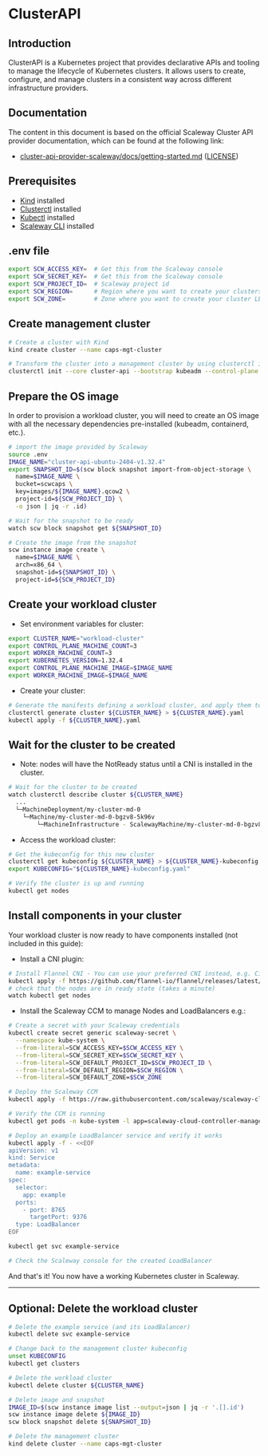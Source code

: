 # ClusterAPI

## Introduction

ClusterAPI is a Kubernetes project that provides declarative APIs and tooling to manage the lifecycle of Kubernetes clusters. It allows users to create, configure, and manage clusters in a consistent way across different infrastructure providers.

## Documentation

The content in this document is based on the official Scaleway Cluster API provider documentation, which can be found at the following link:
- [cluster-api-provider-scaleway/docs/getting-started.md](https://github.com/scaleway/cluster-api-provider-scaleway/blob/main/docs/getting-started.md) ([LICENSE](https://github.com/scaleway/cluster-api-provider-scaleway/blob/main/LICENSE))

## Prerequisites
- [Kind](https://kind.sigs.k8s.io/docs/user/quick-start/) installed
- [Clusterctl](https://cluster-api.sigs.k8s.io/user/quick-start.html#install-clusterctl) installed
- [Kubectl](https://kubernetes.io/docs/tasks/tools/) installed
- [Scaleway CLI](https://github.com/scaleway/scaleway-cli) installed

## .env file

```bash
export SCW_ACCESS_KEY=  # Get this from the Scaleway console
export SCW_SECRET_KEY=  # Get this from the Scaleway console
export SCW_PROJECT_ID=  # Scaleway project id
export SCW_REGION=      # Region where you want to create your clusters (e.g. "fr-par")
export SCW_ZONE=        # Zone where you want to create your cluster LB (e.g. "fr-par-1")
```

## Create management cluster

```bash
# Create a cluster with Kind
kind create cluster --name caps-mgt-cluster

# Transform the cluster into a management cluster by using clusterctl init.
clusterctl init --core cluster-api --bootstrap kubeadm --control-plane kubeadm --infrastructure scaleway
```

## Prepare the OS image
In order to provision a workload cluster, you will need to create an OS image with all the necessary dependencies pre-installed (kubeadm, containerd, etc.).

```bash
# import the image provided by Scaleway
source .env
IMAGE_NAME="cluster-api-ubuntu-2404-v1.32.4"
export SNAPSHOT_ID=$(scw block snapshot import-from-object-storage \
  name=$IMAGE_NAME \
  bucket=scwcaps \
  key=images/${IMAGE_NAME}.qcow2 \
  project-id=${SCW_PROJECT_ID} \
  -o json | jq -r .id)

# Wait for the snapshot to be ready
watch scw block snapshot get ${SNAPSHOT_ID}

# Create the image from the snapshot
scw instance image create \
  name=$IMAGE_NAME \
  arch=x86_64 \
  snapshot-id=${SNAPSHOT_ID} \
  project-id=${SCW_PROJECT_ID}
```

## Create your workload cluster

- Set environment variables for cluster:
```bash
export CLUSTER_NAME="workload-cluster"
export CONTROL_PLANE_MACHINE_COUNT=3
export WORKER_MACHINE_COUNT=3
export KUBERNETES_VERSION=1.32.4
export CONTROL_PLANE_MACHINE_IMAGE=$IMAGE_NAME
export WORKER_MACHINE_IMAGE=$IMAGE_NAME
```

- Create your cluster:
```bash
# Generate the manifests defining a workload cluster, and apply them to the bootstrap cluster
clusterctl generate cluster ${CLUSTER_NAME} > ${CLUSTER_NAME}.yaml
kubectl apply -f ${CLUSTER_NAME}.yaml
```

## Wait for the cluster to be created

- Note: nodes will have the NotReady status until a CNI is installed in the cluster.

```bash
# Wait for the cluster to be created
watch clusterctl describe cluster ${CLUSTER_NAME}
  ...
  └─MachineDeployment/my-cluster-md-0                                         False  Warning   WaitingForAvailableMachines  3m31s  Minimum availability requires 1 replicas, current 0 available
    └─Machine/my-cluster-md-0-bgzv8-5k96v                                     True                                          2m15s
        └─MachineInfrastructure - ScalewayMachine/my-cluster-md-0-bgzv8-5k96v
```

- Access the workload cluster:
```bash
# Get the kubeconfig for this new cluster
clusterctl get kubeconfig ${CLUSTER_NAME} > ${CLUSTER_NAME}-kubeconfig.yaml
export KUBECONFIG="${CLUSTER_NAME}-kubeconfig.yaml"

# Verify the cluster is up and running
kubectl get nodes
```

## Install components in your cluster

Your workload cluster is now ready to have components installed (not included in this guide):

- Install a CNI plugin:
```bash
# Install Flannel CNI - You can use your preferred CNI instead, e.g. Cilium
kubectl apply -f https://github.com/flannel-io/flannel/releases/latest/download/kube-flannel.yml
# check that the nodes are in ready state (takes a minute)
watch kubectl get nodes
```
- Install the Scaleway CCM to manage Nodes and LoadBalancers e.g.:
```bash
# Create a secret with your Scaleway credentials
kubectl create secret generic scaleway-secret \
  --namespace kube-system \
  --from-literal=SCW_ACCESS_KEY=$SCW_ACCESS_KEY \
  --from-literal=SCW_SECRET_KEY=$SCW_SECRET_KEY \
  --from-literal=SCW_DEFAULT_PROJECT_ID=$SCW_PROJECT_ID \
  --from-literal=SCW_DEFAULT_REGION=$SCW_REGION \
  --from-literal=SCW_DEFAULT_ZONE=$SCW_ZONE

# Deploy the Scaleway CCM
kubectl apply -f https://raw.githubusercontent.com/scaleway/scaleway-cloud-controller-manager/master/examples/k8s-scaleway-ccm-latest.yml

# Verify the CCM is running
kubectl get pods -n kube-system -l app=scaleway-cloud-controller-manager

# Deploy an example LoadBalancer service and verify it works
kubectl apply -f - <<EOF
apiVersion: v1
kind: Service
metadata:
  name: example-service
spec:
  selector:
    app: example
  ports:
    - port: 8765
      targetPort: 9376
  type: LoadBalancer
EOF

kubectl get svc example-service

# Check the Scaleway console for the created LoadBalancer
```

And that's it! You now have a working Kubernetes cluster in Scaleway.

---

## Optional: Delete the workload cluster

```bash
# Delete the example service (and its LoadBalancer)
kubectl delete svc example-service

# Change back to the management cluster kubeconfig
unset KUBECONFIG
kubectl get clusters

# Delete the workload cluster
kubectl delete cluster ${CLUSTER_NAME}

# Delete image and snapshot
IMAGE_ID=$(scw instance image list --output=json | jq -r '.[].id')
scw instance image delete ${IMAGE_ID}
scw block snapshot delete ${SNAPSHOT_ID}

# Delete the management cluster
kind delete cluster --name caps-mgt-cluster
```
